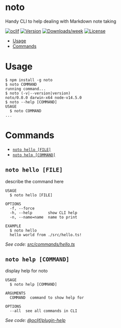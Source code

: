 noto
====

Handy CLI to help dealing with Markdown note taking

[![oclif](https://img.shields.io/badge/cli-oclif-brightgreen.svg)](https://oclif.io)
[![Version](https://img.shields.io/npm/v/noto.svg)](https://npmjs.org/package/noto)
[![Downloads/week](https://img.shields.io/npm/dw/noto.svg)](https://npmjs.org/package/noto)
[![License](https://img.shields.io/npm/l/noto.svg)](https://github.com/gil/noto/blob/master/package.json)

<!-- toc -->
* [Usage](#usage)
* [Commands](#commands)
<!-- tocstop -->
# Usage
<!-- usage -->
```sh-session
$ npm install -g noto
$ noto COMMAND
running command...
$ noto (-v|--version|version)
noto/0.0.0 darwin-x64 node-v14.5.0
$ noto --help [COMMAND]
USAGE
  $ noto COMMAND
...
```
<!-- usagestop -->
# Commands
<!-- commands -->
* [`noto hello [FILE]`](#noto-hello-file)
* [`noto help [COMMAND]`](#noto-help-command)

## `noto hello [FILE]`

describe the command here

```
USAGE
  $ noto hello [FILE]

OPTIONS
  -f, --force
  -h, --help       show CLI help
  -n, --name=name  name to print

EXAMPLE
  $ noto hello
  hello world from ./src/hello.ts!
```

_See code: [src/commands/hello.ts](https://github.com/gil/noto/blob/v0.0.0/src/commands/hello.ts)_

## `noto help [COMMAND]`

display help for noto

```
USAGE
  $ noto help [COMMAND]

ARGUMENTS
  COMMAND  command to show help for

OPTIONS
  --all  see all commands in CLI
```

_See code: [@oclif/plugin-help](https://github.com/oclif/plugin-help/blob/v3.2.0/src/commands/help.ts)_
<!-- commandsstop -->
